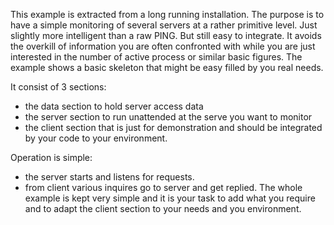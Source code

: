 This example is extracted from a long running installation.
The purpose is to have a simple monitoring of several servers at a rather primitive level.
Just slightly more intelligent than a raw PING. But still easy to integrate.
It avoids the overkill of information you are often confronted with while
you are just interested in the number of active process or similar basic figures.
The example shows a basic skeleton that might be easy filled by you real needs.

It consist of 3 sections:
- the data section to hold server access data
- the server section to run unattended at the serve you want to monitor
- the client section that is just for demonstration and should be integrated
by your code to your environment.

Operation is simple:
- the server starts and listens for requests.
- from client various inquires go to server and get replied.
The whole example is kept very simple and it is your task to add what you require
and to adapt the client section to your needs and you environment.
